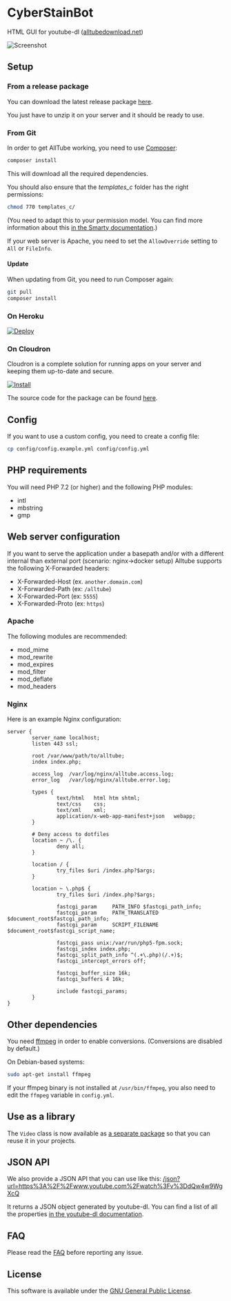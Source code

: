 # CyberStainBot

HTML GUI for youtube-dl ([alltubedownload.net](http://alltubedownload.net/))

![Screenshot](img/screenshot.png "AllTube GUI screenshot")

## Setup

### From a release package

You can download the latest release package [here](https://github.com/Rudloff/alltube/releases).

You just have to unzip it on your server and it should be ready to use.

### From Git

In order to get AllTube working,
you need to use [Composer](https://getcomposer.org/):

```bash
composer install
```

This will download all the required dependencies.

You should also ensure that the *templates_c* folder has the right permissions:

```bash
chmod 770 templates_c/
```

(You need to adapt this to your permission model.
You can find more information about this [in the Smarty documentation](https://www.smarty.net/docsv2/en/installing.smarty.basic.tpl#id2778738).)

If your web server is Apache,
you need to set the `AllowOverride` setting to `All` or `FileInfo`.

#### Update

When updating from Git, you need to run Composer again:

```bash
git pull
composer install
```

### On Heroku

[![Deploy](https://www.herokucdn.com/deploy/button.svg)](https://heroku.com/deploy)

### On Cloudron

Cloudron is a complete solution for running apps on your server and keeping them up-to-date and secure.

[![Install](https://cloudron.io/img/button.svg)](https://cloudron.io/store/net.alltubedownload.cloudronapp.html)

The source code for the package can be found [here](https://git.cloudron.io/cloudron/alltube-app).

## Config

If you want to use a custom config, you need to create a config file:

```bash
cp config/config.example.yml config/config.yml
```

## PHP requirements

You will need PHP 7.2 (or higher) and the following PHP modules:

* intl
* mbstring
* gmp

## Web server configuration

If you want to serve the application under a basepath and/or with a different internal than external port (scenario: nginx->docker setup) Alltube supports the following X-Forwarded headers:

* X-Forwarded-Host (ex. `another.domain.com`)
* X-Forwarded-Path (ex: `/alltube`)
* X-Forwarded-Port (ex: `5555`)
* X-Forwarded-Proto (ex: `https`)

### Apache

The following modules are recommended:

* mod_mime
* mod_rewrite
* mod_expires
* mod_filter
* mod_deflate
* mod_headers

### Nginx

Here is an example Nginx configuration:

```nginx
server {
        server_name localhost;
        listen 443 ssl;

        root /var/www/path/to/alltube;
        index index.php;

        access_log  /var/log/nginx/alltube.access.log;
        error_log   /var/log/nginx/alltube.error.log;

        types {
                text/html   html htm shtml;
                text/css    css;
                text/xml    xml;
                application/x-web-app-manifest+json   webapp;
        }

        # Deny access to dotfiles
        location ~ /\. {
                deny all;
        }

        location / {
                try_files $uri /index.php?$args;
        }

        location ~ \.php$ {
                try_files $uri /index.php?$args;

                fastcgi_param     PATH_INFO $fastcgi_path_info;
                fastcgi_param     PATH_TRANSLATED $document_root$fastcgi_path_info;
                fastcgi_param     SCRIPT_FILENAME $document_root$fastcgi_script_name;

                fastcgi_pass unix:/var/run/php5-fpm.sock;
                fastcgi_index index.php;
                fastcgi_split_path_info ^(.+\.php)(/.+)$;
                fastcgi_intercept_errors off;

                fastcgi_buffer_size 16k;
                fastcgi_buffers 4 16k;

                include fastcgi_params;
        }
}
```

## Other dependencies

You need [ffmpeg](https://ffmpeg.org/)
in order to enable conversions.
(Conversions are disabled by default.)

On Debian-based systems:

```bash
sudo apt-get install ffmpeg
```

If your ffmpeg binary is not installed at `/usr/bin/ffmpeg`, you also need to edit the `ffmpeg` variable in `config.yml`.

## Use as a library

The `Video` class is now available as [a separate package](https://packagist.org/packages/rudloff/alltube-library)
so that you can reuse it in your projects.

## JSON API

We also provide a JSON API that you can use like this:
[/json?url=https%3A%2F%2Fwww.youtube.com%2Fwatch%3Fv%3DdQw4w9WgXcQ](https://alltubedownload.net/json?url=https%3A%2F%2Fwww.youtube.com%2Fwatch%3Fv%3DdQw4w9WgXcQ)

It returns a JSON object generated by youtube-dl.
You can find a list of all the properties [in the youtube-dl documentation](https://github.com/ytdl-org/youtube-dl#output-template).

## FAQ

Please read the [FAQ](resources/FAQ.md) before reporting any issue.

## License

This software is available under the [GNU General Public License](http://www.gnu.org/licenses/gpl.html).
